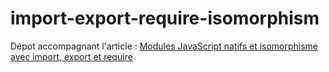 # import-export-require-isomorphism

Dépot accompagnant l'article : [Modules JavaScript natifs et isomorphisme avec import, export et require](https://blog.lesieur.name/modules-ecmascript-natif-sans-commonjs-systemjs-babel-webpack/)
